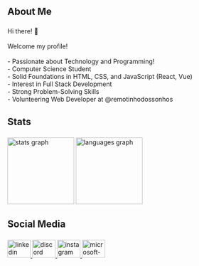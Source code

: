 <h2 align="left">About Me</h2>

###

<p align="left">Hi there! 👋<br><br>Welcome my profile!<br><br>- Passionate about Technology and Programming!<br>- Computer Science Student<br>- Solid Foundations in HTML, CSS, and JavaScript (React, Vue)<br>- Interest in Full Stack Development<br>- Strong Problem-Solving Skills<br>- Volunteering Web Developer at @remotinhodossonhos</p>

###

<h2 align="left">Stats</h2>

###

<div align="left">
  <img src="https://github-readme-stats.vercel.app/api?username=luizotaviorb&hide_title=false&hide_rank=false&show_icons=true&include_all_commits=true&count_private=true&disable_animations=false&theme=dark&locale=en&hide_border=false&order=1&custom_title=Luiz%20Ot%C3%A1vio%20Romualdo%20GitHub%20Stat's" height="150" alt="stats graph"  />
  <img src="https://github-readme-stats.vercel.app/api/top-langs?username=luizotaviorb&locale=en&hide_title=false&layout=compact&card_width=320&langs_count=5&theme=dark&hide_border=false&order=2" height="150" alt="languages graph"  />
</div>

###

<h2 align="left">Social Media</h2>

###

<div align="left">
  <a href="https://www.linkedin.com/in/luizotavior2/" target="_blank">
    <img src="https://raw.githubusercontent.com/maurodesouza/profile-readme-generator/master/src/assets/icons/social/linkedin/default.svg" width="52" height="40" alt="linkedin logo"  />
  </a>
  <a href="https://discord.com/users/442542086097600514" target="_blank">
    <img src="https://raw.githubusercontent.com/maurodesouza/profile-readme-generator/master/src/assets/icons/social/discord/default.svg" width="52" height="40" alt="discord logo"  />
  </a>
  <a href="https://www.instagram.com/luizromualdo_/" target="_blank">
    <img src="https://raw.githubusercontent.com/maurodesouza/profile-readme-generator/master/src/assets/icons/social/instagram/default.svg" width="52" height="40" alt="instagram logo"  />
  </a>
  <a href="mailto:luizotavio.ribeiro@hotmail.com?subject=Quero%20falar%20com%20voc%C3%AA!&body=Ol%C3%A1!%0D%0A%0D%0AEstou%20a%20disposi%C3%A7%C3%A3o!" target="_blank">
    <img src="https://raw.githubusercontent.com/maurodesouza/profile-readme-generator/master/src/assets/icons/social/microsoft-outlook/default.svg" width="52" height="40" alt="microsoft-outlook logo"  />
  </a>
</div>

###

###

